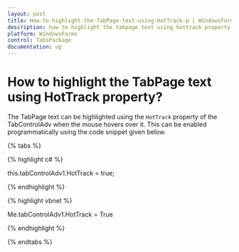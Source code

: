 ```yaml
---
layout: post
title: How-to-highlight-the-TabPage-text-using-HotTrack-p | WindowsForms | Syncfusion
description: how to highlight the tabpage text using hottrack property
platform: WindowsForms
control: TabsPackage
documentation: ug
---
```


# How to highlight the TabPage text using HotTrack property?

The TabPage text can be highlighted using the `HotTrack` property of the TabControlAdv when the mouse hovers over it. This can be enabled programmatically using the code snippet given below.

{% tabs %}

{% highlight c# %}

this.tabControlAdv1.HotTrack = true;

{% endhighlight %}

{% highlight vbnet %}

Me.tabControlAdv1.HotTrack = True

{% endhighlight %}

{% endtabs %}